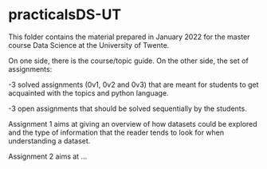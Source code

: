 # practicalsDS-UT

This folder contains the material prepared in January 2022 for the master course Data Science at the University of Twente.

On one side, there is the course/topic guide. On the other side, the set of assignments:

-3 solved assignments (0v1, 0v2 and 0v3) that are meant for students to get acquainted with the topics and python language.

-3 open assignments that should be solved sequentially by the students.

Assignment 1 aims at giving an overview of how datasets could be explored and the type of information that the reader tends to look for when understanding a dataset.

Assignment 2 aims at ...
